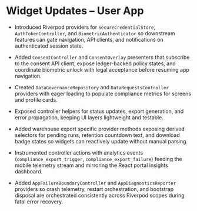 # Widget Updates – User App

- Introduced Riverpod providers for `SecureCredentialStore`, `AuthTokenController`, and `BiometricAuthenticator` so downstream features can gate navigation, API clients, and notifications on authenticated session state.
- Added `ConsentController` and `ConsentOverlay` presenters that subscribe to the consent API client, expose ledger-backed policy states, and coordinate biometric unlock with legal acceptance before resuming app navigation.
- Created `DataGovernanceRepository` and `DataRequestsController` providers with eager loading to populate compliance metrics for screens and profile cards.
- Exposed controller helpers for status updates, export generation, and error propagation, keeping UI layers lightweight and testable.
- Added warehouse export specific provider methods exposing derived selectors for pending runs, retention countdown text, and download badge states so widgets can reactively update without manual parsing.
- Instrumented controller actions with analytics events (`compliance_export_trigger`, `compliance_export_failure`) feeding the mobile telemetry stream and mirroring the React portal insights dashboard.

- Added `AppFailureBoundaryController` and `AppDiagnosticsReporter` providers so crash telemetry, restart orchestration, and bootstrap disposal are orchestrated consistently across Riverpod scopes during fatal error recovery.
